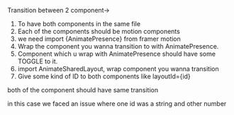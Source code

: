 Transition between 2 component->

1. To have both components in the same file
2. Each of the components should be motion components
3. we need import {AnimatePresence} from framer motion
4. Wrap the component you wanna transition to with AnimatePresence.
5. Component which u wrap with AnimatePresence should have some TOGGLE to it.
6. import AnimateSharedLayout, wrap component you wanna transition
7. Give some kind of ID to both components like layoutId={id}

both of the component should have same transition

in this case we faced an issue where one id was a string and other number
